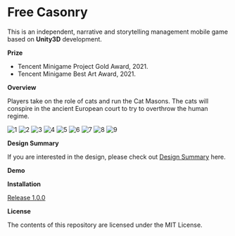 # Free Casonry
This is an independent, narrative and storytelling management mobile game based on **Unity3D** development.

**Prize**
- Tencent Minigame Project Gold Award, 2021.
- Tencent Minigame Best Art Award, 2021.

**Overview** 

Players take on the role of cats and run the Cat Masons. The cats will conspire in the ancient European court to try to overthrow the human regime.

![1](https://user-images.githubusercontent.com/111532568/200486710-18978002-5a7d-4dab-bea9-62ad4bbc6c22.gif)
![2](https://user-images.githubusercontent.com/111532568/200486755-12b080d5-ecc1-418f-b6a3-a32c5c577d7b.gif)
![3](https://user-images.githubusercontent.com/111532568/200486762-17f974c0-6084-4c6a-924c-b7f90754c71e.gif)
![4](https://user-images.githubusercontent.com/111532568/200486767-0766c95c-efab-4c95-a886-edee29a0d0a0.gif)
![5](https://user-images.githubusercontent.com/111532568/200486768-bb238fb9-67fd-4e47-9f27-74ba3aaed230.gif)
![6](https://user-images.githubusercontent.com/111532568/200486716-1d824234-7fd4-4945-a50c-0cdd8cb15170.gif)
![7](https://user-images.githubusercontent.com/111532568/200486734-f7468ffb-4de3-4370-a82d-cbd00474205b.gif)
![8](https://user-images.githubusercontent.com/111532568/200486740-7622f505-810d-437a-9011-e5c17ee2680b.gif)
![9](https://user-images.githubusercontent.com/111532568/200486749-abe0842b-a2e5-47d1-9535-c5e9b4ec2812.gif)

**Design Summary**

If you are interested in the design, please check out [Design Summary](https://radiumlzhang.github.io/Free_Casony_Design_Summary.pdf) here.

**Demo**


**Installation**

[Release 1.0.0](https://github.com/RadiumLZhang/CatClub/releases/tag/v1.0.0)

**License**

The contents of this repository are licensed under the MIT License.

